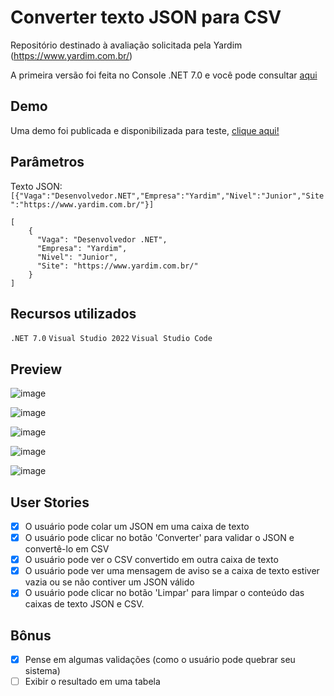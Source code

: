 # Converter texto JSON para CSV
Repositório destinado à avaliação solicitada pela Yardim (https://www.yardim.com.br/)

A primeira versão foi feita no Console .NET 7.0 e você pode consultar [aqui](https://github.com/marquescharlon/JSON_to_CSV_Converter/releases)

## Demo

Uma demo foi publicada e disponibilizada para teste, [clique aqui!](http://appconverter.somee.com/)

## Parâmetros

Texto JSON: ```[{"Vaga":"Desenvolvedor.NET","Empresa":"Yardim","Nivel":"Junior","Site":"https://www.yardim.com.br/"}]```

```
[
	{
	  "Vaga": "Desenvolvedor .NET",
	  "Empresa": "Yardim",
	  "Nivel": "Junior",
	  "Site": "https://www.yardim.com.br/"
	}
]
```
## Recursos utilizados
```.NET 7.0```
```Visual Studio 2022```
```Visual Studio Code```

## Preview

![image](https://user-images.githubusercontent.com/22162514/225399976-632a1b7a-509d-42f3-8c51-d4d09ac5a1d1.png)

![image](https://user-images.githubusercontent.com/22162514/225400180-bdc6db60-5d52-4c4c-af65-4df3b949c3f7.png)

![image](https://user-images.githubusercontent.com/22162514/225400577-ae235723-0d9e-4005-ac2e-434e3d6d4e39.png)

![image](https://user-images.githubusercontent.com/22162514/225404262-ea59947f-471d-4568-80f2-1ba83329b646.png)

![image](https://user-images.githubusercontent.com/22162514/225401096-765d38e4-ca00-4115-b40f-053e2af75a14.png)


## User Stories
- [x] O usuário pode colar um JSON em uma caixa de texto
- [x] O usuário pode clicar no botão 'Converter' para validar o JSON e convertê-lo em CSV
- [x] O usuário pode ver o CSV convertido em outra caixa de texto
- [x] O usuário pode ver uma mensagem de aviso se a caixa de texto estiver vazia ou se não contiver um JSON válido
- [x] O usuário pode clicar no botão 'Limpar' para limpar o conteúdo das caixas de texto JSON e CSV.

## Bônus 
- [x] Pense em algumas validações (como o usuário pode quebrar seu sistema)
- [ ] Exibir o resultado em uma tabela
